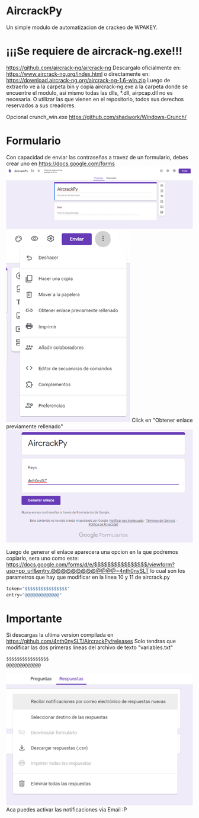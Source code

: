 # AircrackPy

Un simple modulo de automatizacion de crackeo de WPAKEY.

# ¡¡¡Se requiere de aircrack-ng.exe!!!
https://github.com/aircrack-ng/aircrack-ng
Descargalo oficialmente en: https://www.aircrack-ng.org/index.html o directamente en: https://download.aircrack-ng.org/aircrack-ng-1.6-win.zip
Luego de extraerlo ve a la carpeta bin y copia aircrack-ng.exe a la carpeta donde se encuentre el modulo, asi mismo todas las dlls, *.dll, airpcap.dll no es necesaria. 
O utilizar las que vienen en el repositorio, todos sus derechos reservados a sus creadores.

Opcional crunch_win.exe
https://github.com/shadwork/Windows-Crunch/

# Formulario
Con capacidad de enviar las contraseñas a travez de un formulario, debes crear uno en https://docs.google.com/forms
![HOLA](https://raw.githubusercontent.com/4nth0nySLT/AircrackPy/master/1.png)
![HOLA](https://raw.githubusercontent.com/4nth0nySLT/AircrackPy/master/2.png)
Click en "Obtener enlace previamente rellenado"
![HOLA](https://raw.githubusercontent.com/4nth0nySLT/AircrackPy/master/3.png)


Luego de generar el enlace aparecera una opcion en la que podremos copiarlo, sera uno como este:
https://docs.google.com/forms/d/e/$$$$$$$$$$$$$$$$/viewform?usp=pp_url&entry.@@@@@@@@@@@@@=4nth0nySLT
lo cual son los parametros que hay que modificar en la linea 10 y 11 de aircrack.py

```python
token="$$$$$$$$$$$$$$$$"
entry="@@@@@@@@@@@@@"
```

# Importante
Si descargas la ultima version compilada en https://github.com/4nth0nySLT/AircrackPy/releases
Solo tendras que modificar las dos primeras lineas del archivo de texto "variables.txt"
```txt
$$$$$$$$$$$$$$$$
@@@@@@@@@@@@@
```

![HOLA](https://raw.githubusercontent.com/4nth0nySLT/AircrackPy/master/4.png)
Aca puedes activar las notificaciones via Email :P
